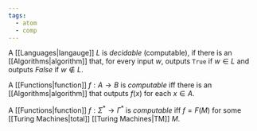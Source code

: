 ```yaml
---
tags:
  - atom
  - comp
---
```

A [[Languages|langauge]] $L$ is *decidable* (computable), if there is an [[Algorithms|algorithm]] that, for every input $w$, outputs `True` if $w \in L$ and outputs $False$ if $w \notin L$.

A [[Functions|function]] $f : A \to B$ is *computable* iff there is an [[Algorithms|algorithm]] that outputs $f(x)$ for each $x \in A$.

A [[Functions|function]] $f : \Sigma^* \to \Gamma^*$ is *computable* iff $f = F(M)$ for some [[Turing Machines|total]] [[Turing Machines|TM]] $M$.
